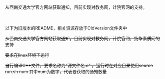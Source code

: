 从西南交通大学官方网站获取通知，目前实现对教务网，计院官网的支持。
<br/> <br/> <br/> 
 

以下为旧版本的README，相关资源存放于OldVersion文件夹中

~~从西南交通大学官方网站获取通知，目前实现对教务网，计院官网，扬华素质网的支持~~

~~要求在linux环境下运行~~

~~自行编译C++文件，要求名称为"源文件名.o" ，运行时在对应目录使用source run.sh num 其中num为数字，代表要获取的通知数量~~
